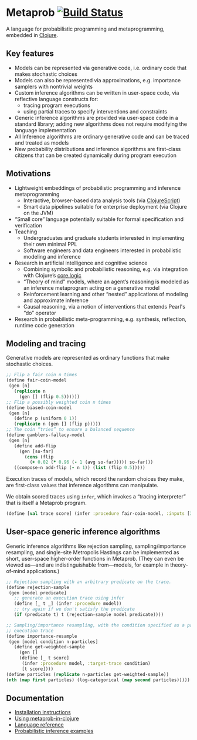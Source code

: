 # Metaprob [![Build Status](https://travis-ci.org/probcomp/metaprob.svg?branch=master)](https://travis-ci.org/probcomp/metaprob)

A language for probabilistic programming and metaprogramming, embedded in [Clojure](https://clojure.org/).

## Key features

* Models can be represented via generative code, i.e. ordinary code that makes stochastic choices
* Models can also be represented via approximations, e.g. importance samplers with nontrivial weights
* Custom inference algorithms can be written in user-space code, via reflective language constructs for:
  * tracing program executions
  * using partial traces to specify interventions and constraints
* Generic inference algorithms are provided via user-space code in a standard library; adding new algorithms does not require modifying the language implementation
* All Inference algorithms are ordinary generative code and can be traced and treated as models
* New probability distributions and inference algorithms are first-class citizens that can be created dynamically during program execution

## Motivations

* Lightweight embeddings of probabilistic programming and inference metaprogramming
  * Interactive, browser-based data analysis tools (via [ClojureScript](https://clojurescript.org/))
  * Smart data pipelines suitable for enterprise deployment (via Clojure on the JVM)
* “Small core” language potentially suitable for formal specification and verification
* Teaching
  * Undergraduates and graduate students interested in implementing their own minimal PPL
  * Software engineers and data engineers interested in probabilistic modeling and inference
* Research in artificial intelligence and cognitive science
  * Combining symbolic and probabilistic reasoning, e.g. via integration with Clojure’s [core.logic](https://github.com/clojure/core.logic)
  * “Theory of mind” models, where an agent’s reasoning is modeled as an inference metaprogram acting on a generative model
  * Reinforcement learning and other “nested” applications of modeling and approximate inference
  * Causal reasoning, via a notion of interventions that extends Pearl's “do” operator
* Research in probabilistic meta-programming, e.g. synthesis, reflection, runtime code generation

## Modeling and tracing

Generative models are represented as ordinary functions that make stochastic choices.

```clojure
;; Flip a fair coin n times
(define fair-coin-model
 (gen [n]
   (replicate n
     (gen [] (flip 0.5))))))
;; Flip a possibly weighted coin n times
(define biased-coin-model
 (gen [n]
   (define p (uniform 0 1))
   (replicate n (gen [] (flip p)))))
;; The coin “tries” to ensure a balanced sequence
(define gamblers-fallacy-model
 (gen [n]
   (define add-flip
     (gen [so-far]
       (cons (flip
         (+ 0.02 (* 0.96 (- 1 (avg so-far))))) so-far)))
   ((compose-n add-flip (- n 1)) (list (flip 0.5)))))
```

Execution traces of models, which record the random choices they make, are first-class values that inference algorithms can manipulate.

We obtain scored traces using `infer`, which invokes a “tracing interpreter” that is itself a Metaprob program.

```clojure
(define [val trace score] (infer :procedure fair-coin-model, :inputs [3]))
```

## User-space generic inference algorithms

Generic inference algorithms like rejection sampling, sampling/importance resampling, and single-site Metropolis Hastings can be implemented as short, user-space higher-order functions in Metaprob. (They can even be viewed as—and are indistinguishable from—models, for example in theory-of-mind applications.)

```clojure
;; Rejection sampling with an arbitrary predicate on the trace.
(define rejection-sample
 (gen [model predicate]
   ;; generate an execution trace using infer
   (define [_ t _] (infer :procedure model))
   ;; try again if we don't satisfy the predicate
   (if (predicate t) t (rejection-sample model predicate))))

;; Sampling/importance resampling, with the condition specified as a partial
;; execution trace
(define importance-resample
 (gen [model condition n-particles]
   (define get-weighted-sample
     (gen []
     (define [_ t score]
      (infer :procedure model, :target-trace condition)
      [t score])))
(define particles (replicate n-particles get-weighted-sample))
(nth (map first particles) (log-categorical (map second particles)))))
```

## Documentation

  * [Installation instructions](INSTALL.md)
  * [Using metaprob-in-clojure](doc/interaction.md)
  * [Language reference](doc/language.md)
  * [Probabilistic inference examples](doc/examples.md)
